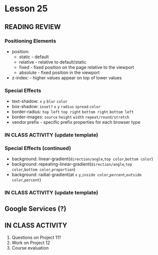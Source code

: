 # Lesson 25
    
## READING REVIEW

### Positioning Elements

* position:
    * static - default
    * relative - relative to default/static
    * fixed - fixed position on the page relative to the viewport
    * absolute - fixed position in the viewport
* z-index: - higher values appear on top of lower values

### Special Effects

* text-shadow: ```x``` ```y``` ```blur``` ```color```
* box-shadow: ```inset?``` ```x``` ```y``` ```radius``` ```spread``` ```color```
* border-radius: ```top left``` ```top right``` ```bottom right``` ```bottom left```
* border-images: ```source``` ```height``` ```width``` ```repeat/round/stretch```
* vendor prefix - specific prefix properties for each browser type

### IN CLASS ACTIVITY (update template)

### Special Effects (continued)

* background: linear-gradient(```direction/angle```,```top color```,```bottom color```)
* background: repeating-linear-gradient(```direction/angle```,```top color```,```bottom color```,```proportion```)
* background: radial-gradient(at ```x``` ```y```,```inside color```,```percent```,```outside color```,```percent```)

### IN CLASS ACTIVITY (update template)

## Google Services (?)

## IN CLASS ACTIVITY

1. Questions on Project 11?
2. Work on Project 12
3. Course evaluation

